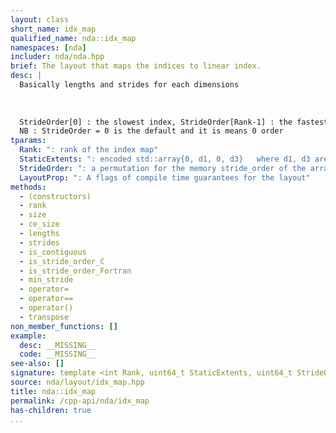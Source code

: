 ```yaml
---
layout: class
short_name: idx_map
qualified_name: nda::idx_map
namespaces: [nda]
includer: nda/nda.hpp
brief: The layout that maps the indices to linear index.
desc: |
  Basically lengths and strides for each dimensions
  
  
  
  StrideOrder[0] : the slowest index, StrideOrder[Rank-1] : the fastest index Example : 012 : C the last index is the fastest 210 : Fortran, the first index is the fastest 120 : storage (i,j,k) is : index j is slowest, then k, then i
  NB : StrideOrder = 0 is the default and it is means 0 order
tparams:
  Rank: ": rank of the index map"
  StaticExtents: ": encoded std::array{0, d1, 0, d3}   where d1, d3 are static dimensions for index 1,3         NB Limitation : d1, d3 < 16 (until C++20)         0 mean dynamic dimension   NB : if StaticExtents ==0, it means all dimensions are static"
  StrideOrder: ": a permutation for the memory stride_order of the array"
  LayoutProp: ": A flags of compile time guarantees for the layout"
methods:
  - (constructors)
  - rank
  - size
  - ce_size
  - lengths
  - strides
  - is_contiguous
  - is_stride_order_C
  - is_stride_order_Fortran
  - min_stride
  - operator=
  - operator==
  - operator()
  - transpose
non_member_functions: []
example:
  desc: __MISSING__
  code: __MISSING__
see-also: []
signature: template <int Rank, uint64_t StaticExtents, uint64_t StrideOrder, enum nda::layout_prop_e LayoutProp> class idx_map
source: nda/layout/idx_map.hpp
title: nda::idx_map
permalink: /cpp-api/nda/idx_map
has-children: true
...
```


